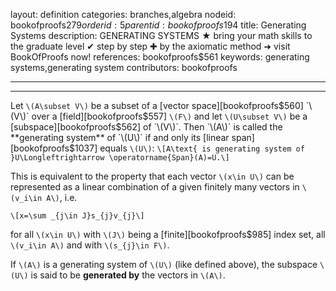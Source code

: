 layout: definition
categories: branches,algebra
nodeid: bookofproofs$279
orderid: 5
parentid: bookofproofs$194
title: Generating Systems
description: GENERATING SYSTEMS ★ bring your math skills to the graduate level ✔ step by step ✚ by the axiomatic method ➜ visit BookOfProofs now!
references: bookofproofs$561
keywords: generating systems,generating system
contributors: bookofproofs

---


---

Let `\(A\subset V\)` be a subset of a [vector space][bookofproofs$560] `\(V\)` over a [field][bookofproofs$557]  `\(F\)` and let `\(U\subset V\)` be a [subspace][bookofproofs$562] of `\(V\)`. Then `\(A\)` is called the **generating system** of `\(U\)` if and only its [linear span][bookofproofs$1037] equals `\(U\)`:
`\[A\text{ is generating system of }U\Longleftrightarrow \operatorname{Span}(A)=U.\]`

This is equivalent to the property that each vector `\(x\in U\)` can be represented as a linear combination of a given finitely many vectors in `\(v_i\in A\)`, i.e. 

`\[x=\sum _{j\in J}s_{j}v_{j}\]`

for all `\(x\in U\)` with `\(J\)` being a [finite][bookofproofs$985] index set, all `\(v_i\in A\)` and with `\(s_{j}\in F\)`.


If `\(A\)` is a generating system of `\(U\)` (like defined above), the subspace `\(U\)` is said to be **generated by** the vectors in `\(A\)`.
